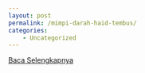 ```yaml
---
layout: post
permalink: /mimpi-darah-haid-tembus/
categories:
    - Uncategorized
---
```


[Baca Selengkapnya](/08)